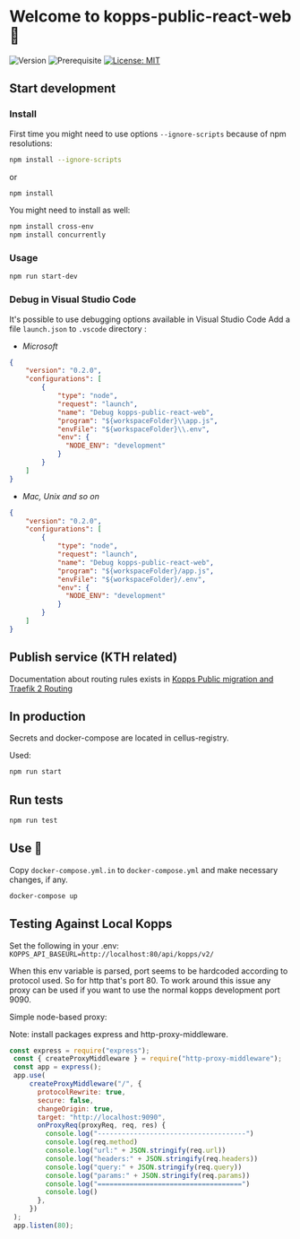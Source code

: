 # Welcome to kopps-public-react-web 👋

![Version](https://img.shields.io/badge/version-2.0.0-blue.svg?cacheSeconds=2592000)
![Prerequisite](https://img.shields.io/badge/node-16.0.0-blue.svg)
[![License: MIT](https://img.shields.io/badge/License-MIT-yellow.svg)](#)

## Start development

### Install

First time you might need to use options `--ignore-scripts` because of npm resolutions:
```sh
npm install --ignore-scripts
```
or 

```sh
npm install

```
You might need to install as well:

```sh
npm install cross-env
npm install concurrently
```

### Usage


```sh
npm run start-dev
```

### Debug in Visual Studio Code
It's possible to use debugging options available in Visual Studio Code
Add a file `launch.json` to `.vscode` directory :
- *Microsoft*
```json
{
    "version": "0.2.0",
    "configurations": [
        {
            "type": "node",           
            "request": "launch",
            "name": "Debug kopps-public-react-web",
            "program": "${workspaceFolder}\\app.js",
            "envFile": "${workspaceFolder}\\.env",
            "env": {
              "NODE_ENV": "development"
            }
        }
    ]
}
```
- _Mac, Unix and so on_
```json
{
    "version": "0.2.0",
    "configurations": [
        {
            "type": "node",           
            "request": "launch",
            "name": "Debug kopps-public-react-web",
            "program": "${workspaceFolder}/app.js",
            "envFile": "${workspaceFolder}/.env",
            "env": {
              "NODE_ENV": "development"
            }
        }
    ]
}
```

## Publish service (KTH related)
Documentation about routing rules exists in [Kopps Public migration and Traefik 2 Routing](https://confluence.sys.kth.se/confluence/display/TFI/Kopps+Public+migration+and+Traefik+2+Routing)


## In production

Secrets and docker-compose are located in cellus-registry.

Used:

```sh
npm run start
```

## Run tests

```sh
npm run test
```

## Use 🐳

Copy `docker-compose.yml.in` to `docker-compose.yml` and make necessary changes, if any.

```sh
docker-compose up
```

## Testing Against Local Kopps

Set the following in your .env: `KOPPS_API_BASEURL=http://localhost:80/api/kopps/v2/`

When this env variable is parsed, port seems to be hardcoded according to protocol used. So for http that's port 80. To work around this issue any proxy can be used if you want to use the normal kopps development port 9090.

Simple node-based proxy:

Note: install packages express and http-proxy-middleware.
```javascript
const express = require("express");
 const { createProxyMiddleware } = require("http-proxy-middleware");
 const app = express();
 app.use(
     createProxyMiddleware("/", {
       protocolRewrite: true,
       secure: false,
       changeOrigin: true,
       target: "http://localhost:9090",
       onProxyReq(proxyReq, req, res) {
         console.log("-------------------------------------")
         console.log(req.method)
         console.log("url:" + JSON.stringify(req.url))
         console.log("headers:" + JSON.stringify(req.headers))
         console.log("query:" + JSON.stringify(req.query))
         console.log("params:" + JSON.stringify(req.params))
         console.log("====================================")
         console.log()
       },
     })
 );
 app.listen(80);
```

